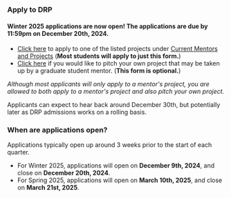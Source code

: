 <!-- ---
layout: default
title:  'Apply'
---


<div class="col-md-8">
  <h2 style="padding-top: 10px;" class="featurette-heading"> </h2>
  <p class="lead">
    Autumn 2024 applications are now open! <a href="https://docs.google.com/forms/d/e/1FAIpQLSen1fI8OBnMo1O72gB7qjaiI2SQxOdFOj_ZOZ9ZczddXgMYTg/viewform?usp=sf_link">Apply here at this link.</a>
  </p>
</div

<div class="col-md-8">
  <h2 class="featurette-heading">Applying for DRP</h2>
  <p class="lead">
    Winter 2025 applications are now open!
    <ul>
        <li><a href="https://docs.google.com/forms/d/e/1FAIpQLSen1fI8OBnMo1O72gB7qjaiI2SQxOdFOj_ZOZ9ZczddXgMYTg/viewform?usp=sf_link">Click here to apply to one of the listed projects under Current Mentors and Projects.</a></li>
    </ul>
  </p>
  </div>

<div class="col-md-8">
  <h2 class="featurette-heading">When are applications open?</h2>
  <p>Applications typically open up around 3 weeks prior to the start of each quarter.
    <ul>
      <li>For Winter 2025, applications will open on <b>December 9th, 2024</b>, and close on <b>December 20th, 2024</b>.</li>
      <li>For Spring 2025, applications will open on <b>March 10th, 2025</b>, and close on <b>March 21st, 2025</b>.</li>
    </ul>
  </p>
</div> -->

### Apply to DRP

#### Winter 2025 applications are now open! The applications are due by 11:59pm on December 20th, 2024.

* [Click here](https://docs.google.com/forms/d/e/1FAIpQLScDRMQkENcTvD2r7R7Xo-kYcWNJQ0O0FSysr9ozOyUfNIBsuQ/viewform?usp=sf_link) to apply to one of the listed projects under [Current Mentors and Projects](currentmentors.html) (**Most students will apply to just this form.**)
* [Click here](https://docs.google.com/forms/d/e/1FAIpQLSchTxxLwpafcKwuKkin0b7tTlwO1aBMke7leWs_4vdJa_sy5g/viewform?usp=sf_link) if you would like to pitch your own project that may be taken up by a graduate student mentor. (**This form is optional.**)

*Although most applicants will only apply to a mentor's project, you are allowed to both apply to a mentor's project and also pitch your own project.*

Applicants can expect to hear back around December 30th, but potentially later as DRP admissions works on a rolling basis.

### When are applications open?

Applications typically open up around 3 weeks prior to the start of each quarter.

* For Winter 2025, applications will open on **December 9th, 2024**, and close on **December 20th, 2024**.
* For Spring 2025, applications will open on **March 10th, 2025**, and close on **March 21st, 2025**.